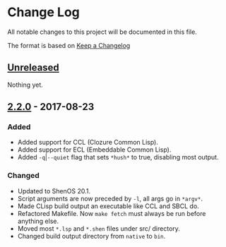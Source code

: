 # Change Log

All notable changes to this project will be documented in this file.

The format is based on [Keep a Changelog](http://keepachangelog.com/)

## [Unreleased]

Nothing yet.

## [2.2.0] - 2017-08-23

### Added
- Added support for CCL (Clozure Common Lisp).
- Added support for ECL (Embeddable Common Lisp).
- Added `-q`|`--quiet` flag that sets `*hush*` to true, disabling most output.

### Changed
- Updated to ShenOS 20.1.
- Script arguments are now preceded by `-l`, all args go in `*argv*`.
- Made CLisp build output an executable like CCL and SBCL do.
- Refactored Makefile. Now `make fetch` must always be run before anything else.
- Moved most `*.lsp` and `*.shen` files under src/ directory.
- Changed build output directory from `native` to `bin`.

[Unreleased]: https://github.com/Shen-Language/shen-cl/compare/v2.2.0...HEAD
[2.2.0]: https://github.com/Shen-Language/shen-cl/compare/v2.1.0...v2.2.0
